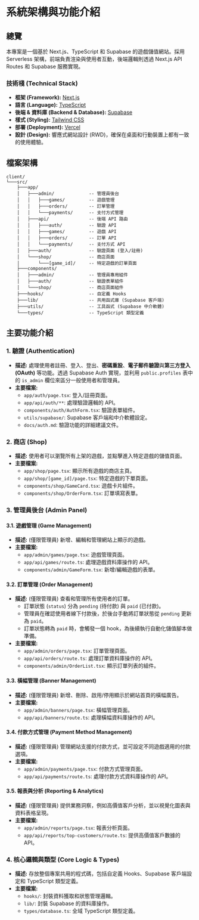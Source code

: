 # 系統架構與功能介紹

## 總覽

本專案是一個基於 Next.js、TypeScript 和 Supabase 的遊戲儲值網站。採用 Serverless 架構，前端負責渲染與使用者互動，後端邏輯則透過 Next.js API Routes 和 Supabase 服務實現。

### 技術棧 (Technical Stack)

- **框架 (Framework):** [Next.js](https://nextjs.org/)
- **語言 (Language):** [TypeScript](https://www.typescriptlang.org/)
- **後端 & 資料庫 (Backend & Database):** [Supabase](https://supabase.com/)
- **樣式 (Styling):** [Tailwind CSS](https://tailwindcss.com/)
- **部署 (Deployment):** [Vercel](https://vercel.com/)
- **設計 (Design):** 響應式網站設計 (RWD)，確保在桌面和行動裝置上都有一致的使用體驗。

## 檔案架構

```
client/
└───src/
    ├───app/
    │   ├───admin/             -- 管理員後台
    │   │   ├───games/         -- 遊戲管理
    │   │   ├───orders/        -- 訂單管理
    │   │   └───payments/      -- 支付方式管理
    │   ├───api/               -- 後端 API 路由
    │   │   ├───auth/          -- 驗證 API
    │   │   ├───games/         -- 遊戲 API
    │   │   ├───orders/        -- 訂單 API
    │   │   └───payments/      -- 支付方式 API
    │   ├───auth/              -- 驗證頁面 (登入/註冊)
    │   └───shop/              -- 商店頁面
    │       └───[game_id]/     -- 特定遊戲的訂單頁面
    ├───components/
    │   ├───admin/             -- 管理員專用組件
    │   ├───auth/              -- 驗證表單組件
    │   └───shop/              -- 商店頁面組件
    ├───hooks/                 -- 自定義 Hooks
    ├───lib/                   -- 共用函式庫 (Supabase 客戶端)
    ├───utils/                 -- 工具函式 (Supabase 中介軟體)
    └───types/                 -- TypeScript 類型定義
```

## 主要功能介紹

### 1. 驗證 (Authentication)
*   **描述:** 處理使用者註冊、登入、登出、**密碼重設**、**電子郵件驗證**與**第三方登入 (OAuth)** 等功能。透過 Supabase Auth 實現，並利用 `public.profiles` 表中的 `is_admin` 欄位來區分一般使用者和管理員。
*   **主要檔案:**
    *   `app/auth/page.tsx`: 登入/註冊頁面。
    *   `app/api/auth/**`: 處理驗證邏輯的 API。
    *   `components/auth/AuthForm.tsx`: 驗證表單組件。
    *   `utils/supabase/`: Supabase 客戶端和中介軟體設定。
    *   `docs/auth.md`: 驗證功能的詳細建議文件。

### 2. 商店 (Shop)
*   **描述:** 使用者可以瀏覽所有上架的遊戲，並點擊進入特定遊戲的儲值頁面。
*   **主要檔案:**
    *   `app/shop/page.tsx`: 顯示所有遊戲的商店主頁。
    *   `app/shop/[game_id]/page.tsx`: 特定遊戲的下單頁面。
    *   `components/shop/GameCard.tsx`: 遊戲卡片組件。
    *   `components/shop/OrderForm.tsx`: 訂單填寫表單。

### 3. 管理員後台 (Admin Panel)

#### 3.1. 遊戲管理 (Game Management)
*   **描述:** (僅限管理員) 新增、編輯和管理網站上顯示的遊戲。
*   **主要檔案:**
    *   `app/admin/games/page.tsx`: 遊戲管理頁面。
    *   `app/api/games/route.ts`: 處理遊戲資料庫操作的 API。
    *   `components/admin/GameForm.tsx`: 新增/編輯遊戲的表單。

#### 3.2. 訂單管理 (Order Management)
*   **描述:** (僅限管理員) 查看和管理所有使用者的訂單。
    *   訂單狀態 (`status`) 分為 `pending` (待付款) 與 `paid` (已付款)。
    *   管理員在確認使用者線下付款後，於後台手動將訂單狀態從 `pending` 更新為 `paid`。
    *   訂單狀態轉為 `paid` 時，會觸發一個 hook，為後續執行自動化儲值腳本做準備。
*   **主要檔案:**
    *   `app/admin/orders/page.tsx`: 訂單管理頁面。
    *   `app/api/orders/route.ts`: 處理訂單資料庫操作的 API。
    *   `components/admin/OrderList.tsx`: 顯示訂單列表的組件。

#### 3.3. 橫幅管理 (Banner Management)
*   **描述:** (僅限管理員) 新增、刪除、啟用/停用顯示於網站首頁的橫幅廣告。
*   **主要檔案:**
    *   `app/admin/banners/page.tsx`: 橫幅管理頁面。
    *   `app/api/banners/route.ts`: 處理橫幅資料庫操作的 API。

#### 3.4. 付款方式管理 (Payment Method Management)
*   **描述:** (僅限管理員) 管理網站支援的付款方式，並可設定不同遊戲適用的付款選項。
*   **主要檔案:**
    *   `app/admin/payments/page.tsx`: 付款方式管理頁面。
    *   `app/api/payments/route.ts`: 處理付款方式資料庫操作的 API。

#### 3.5. 報表與分析 (Reporting & Analytics)
*   **描述:** (僅限管理員) 提供業務洞察，例如高價值客戶分析，並以視覺化圖表與資料表格呈現。
*   **主要檔案:**
    *   `app/admin/reports/page.tsx`: 報表分析頁面。
    *   `app/api/reports/top-customers/route.ts`: 提供高價值客戶數據的 API。

### 4. 核心邏輯與類型 (Core Logic & Types)
*   **描述:** 存放整個專案共用的程式碼，包括自定義 Hooks、Supabase 客戶端設定和 TypeScript 類型定義。
*   **主要檔案:**
    *   `hooks/`: 封裝資料獲取和狀態管理邏輯。
    *   `lib/`: 封裝 Supabase 的資料庫操作。
    *   `types/database.ts`: 全域 TypeScript 類型定義。
